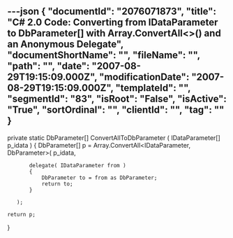 ---json
{
  "documentId": "2076071873",
  "title": "C# 2.0 Code: Converting from IDataParameter to DbParameter[] with Array.ConvertAll&lt;&gt;() and an Anonymous Delegate",
  "documentShortName": "",
  "fileName": "",
  "path": "",
  "date": "2007-08-29T19:15:09.000Z",
  "modificationDate": "2007-08-29T19:15:09.000Z",
  "templateId": "",
  "segmentId": "83",
  "isRoot": "False",
  "isActive": "True",
  "sortOrdinal": "",
  "clientId": "",
  "tag": ""
}
---

private static DbParameter[] ConvertAllToDbParameter
    ( IDataParameter[] p_idata )
{
    DbParameter[] p =
        Array.ConvertAll&lt;IDataParameter, DbParameter&gt;( p_idata,

           delegate( IDataParameter from )
           {
               DbParameter to = from as DbParameter;
               return to;
           }

       );

    return p;
}
